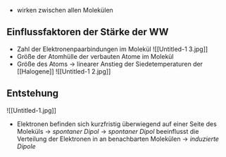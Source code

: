 - wirken zwischen allen Molekülen
## Einflussfaktoren der Stärke der WW
- Zahl der Elektronenpaarbindungen im Molekül
![[Untitled-1 3.jpg]]
- Größe der Atomhülle der verbauten Atome im Molekül
- Größe des Atoms
	-> linearer Anstieg der Siedetemperaturen der [[Halogene]]
![[Untitled-1 2.jpg]]

## Entstehung
![[Untitled-1.jpg]]
- Elektronen befinden sich kurzfristig überwiegend auf einer Seite des Moleküls -> *spontaner Dipol*
-> *spontaner Dipol* beeinflusst die Verteilung der Elektronen in an benachbarten Molekülen -> *induzierte Dipole*
